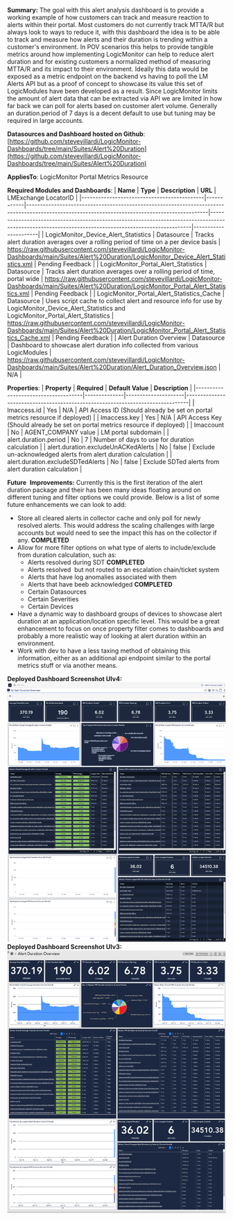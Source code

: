 **Summary:**
The goal with this alert analysis dashboard is to provide a working example of how customers can track and measure reaction to alerts within their portal. Most customers do not currently track MTTA/R but always look to ways to reduce it, with this dashboard the idea is to be able to track and measure how alerts and their duration is trending within a customer's environment. In POV scenarios this helps to provide tangible metrics around how implementing LogicMonitor can help to reduce alert duration and for existing customers a normalized method of measuring MTTA/R and its impact to their environment. Ideally this data would be exposed as a metric endpoint on the backend vs having to poll the LM Alerts API but as a proof of concept to showcase its value this set of LogicModules have been developed as a result. Since LogicMonitor limits the amount of alert data that can be extracted via API we are limited in how far back we can poll for alerts based on customer alert volume. Generally an duration.period of 7 days is a decent default to use but tuning may be required in large accounts.

**Datasources and Dashboard hosted on Github**: [https://github.com/stevevillardi/LogicMonitor-Dashboards/tree/main/Suites/Alert%20Duration](https://github.com/stevevillardi/LogicMonitor-Dashboards/tree/main/Suites/Alert%20Duration)

**AppliesTo**: LogicMonitor Portal Metrics Resource

**Required Modules and Dashboards**:
| **Name**                                   | **Type**   | **Description**                                                                                                                               | **URL**                                                                                                                                             | LMExchange LocatorID |
|--------------------------------------------|------------|-----------------------------------------------------------------------------------------------------------------------------------------------|-----------------------------------------------------------------------------------------------------------------------------------------------------|----------------------|
| LogicMonitor_Device_Alert_Statistics       | Datasource | Tracks alert duration averages over a rolling period of time on a per device basis                                                            | https://raw.githubusercontent.com/stevevillardi/LogicMonitor-Dashboards/main/Suites/Alert%20Duration/LogicMonitor_Device_Alert_Statistics.xml       | Pending Feedback     |
| LogicMonitor_Portal_Alert_Statistics       | Datasource | Tracks alert duration averages over a rolling period of time, portal wide                                                                     | https://raw.githubusercontent.com/stevevillardi/LogicMonitor-Dashboards/main/Suites/Alert%20Duration/LogicMonitor_Portal_Alert_Statistics.xml       | Pending Feedback     |
| LogicMonitor_Portal_Alert_Statistics_Cache | Datasource | Uses script cache to collect alert and resource info for use by LogicMonitor_Device_Alert_Statistics and LogicMonitor_Portal_Alert_Statistics | https://raw.githubusercontent.com/stevevillardi/LogicMonitor-Dashboards/main/Suites/Alert%20Duration/LogicMonitor_Portal_Alert_Statistics_Cache.xml | Pending Feedback     |
| Alert Duration Overview                    | Datasource | Dashboard to showcase alert duration info collected from various LogicModules                                                                 | https://raw.githubusercontent.com/stevevillardi/LogicMonitor-Dashboards/main/Suites/Alert%20Duration/Alert_Duration_Overview.json                   | N/A                  |

**Properties**:
| **Property**                        | **Required** | **Default Value**   | **Description**                                                               |
|-------------------------------------|--------------|---------------------|-------------------------------------------------------------------------------|
| lmaccess.id                         | Yes          | N/A                 | API Access ID (Should already be set on portal metrics resource if deployed)  |
| lmaccess.key                        | Yes          | N/A                 | API Access Key (Should already be set on portal metrics resource if deployed) |
| lmaccount                           | No           | AGENT_COMPANY value | LM portal subdomain                                                           |
| alert.duration.period               | No           | 7                   | Number of days to use for duration calculation                                |
| alert.duration.excludeUnACKedAlerts | No           | false               | Exclude un-acknowledged alerts from alert duration calculation                |
| alert.duration.excludeSDTedAlerts   | No           | false               | Exclude SDTed alerts from alert duration calculation                          |

**Future**  **Improvements:**
Currently this is the first iteration of the alert duration package and their has been many ideas floating around on different tuning and filter options we could provide. Below is a list of some future enhancements we can look to add:

*   Store all cleared alerts in collector cache and only poll for newly resolved alerts. This would address the scaling challenges with large accounts but would need to see the impact this has on the collector if any. **COMPLETED**
*   Allow for more filter options on what type of alerts to include/exclude from duration calculation, such as:
    *   Alerts resolved during SDT **COMPLETED**
    *   Alerts resolved  but not routed to an escalation chain/ticket system
    *   Alerts that have log anomalies associated with them
    *   Alerts that have beeb acknowledged **COMPLETED**
    *   Certain Datasources
    *   Certain Severities
    *   Certain Devices
*   Have a dynamic way to dashboard groups of devices to showcase alert duration at an application/location specific level. This would be a great enhancement to focus on once property filter comes to dashboards and probably a more realistic way of looking at alert duration within an environment.
*   Work with dev to have a less taxing method of obtaining this information, either as an additional api endpoint similar to the portal metrics stuff or via another means.

**Deployed Dashboard Screenshot UIv4:**
![v4 example](Images/v4.png)
**Deployed Dashboard Screenshot UIv3:**
![v3 example](Images/v3.png)